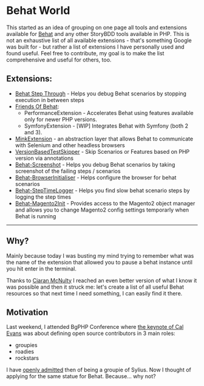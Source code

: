 Behat World
===========

This started as an idea of grouping on one page all tools and extensions available for [Behat](http://behat.org/en/latest/) and any other StoryBDD tools available in PHP. This is not an exhaustive list of all available extensions - that's something Google was built for - but rather a list of extensions I have personally used and found useful. Feel free to contribute, my goal is to make the list comprehensive and useful for others, too.

Extensions:
-----------

 - [Behat Step Through](https://github.com/ciaranmcnulty/behat-stepthroughextension) - Helps you debug Behat scenarios by stopping
   execution in between steps
 - [Friends Of Behat](https://github.com/FriendsOfBehat):
	 - PerformanceExtension - Accelerates Behat using features available only for newer PHP versions.
	 - SymfonyExtension - [WIP] Integrates Behat with Symfony (both 2 and 3).
 - [MinkExtension](https://github.com/Behat/MinkExtension) - an abstraction layer that allows Behat to communicate with Selenium and other headless browsers
 - [VersionBasedTestSkipper](https://github.com/ciaranmcnulty/version-based-test-skipper) - Skip Scenarios or Features based on PHP version via annotations
 - [Behat-Screenshot](https://github.com/elvetemedve/behat-screenshot) - Helps you debug Behat scenarios by taking screenshot of the failing steps / scenarios
 - [Behat-BrowserInitialiser](https://github.com/tkotosz/behat-browser-initialiser) - Helps configure the browser for behat scenarios
 - [Behat-StepTimeLogger](https://github.com/tkotosz/behat-step-time-logger) - Helps you find slow behat scenario steps by logging the step times
 - [Behat-Magento2Init](https://github.com/tkotosz/behat-magento2-init) - Provides access to the Magento2 object manager and allows you to change Magento2 config settings temporarly when Behat is running

----------


Why?
----

Mainly because today I was busting my mind trying to remember what was the name of the extension that allowed you to pause a behat instance until you hit enter in the terminal.

Thanks to [Ciaran McNulty](https://twitter.com/CiaranMcNulty/status/786141376945725442) I reached an even better version of what I know it was possible and then it struck me: let's create a list of all useful Behat resources so that next time I need something, I can easily find it there.

Motivation
----------
Last weekend, I attended BgPHP Conference where [the keynote of Cal Evans](https://joind.in/event/bulgaria-php-2016/groupies-roadies-rockstars) was about defining open source contributors in 3 main roles:

 - groupies
 - roadies
 - rockstars

I have [openly admitted](https://twitter.com/GabiUdrescu/status/785124150914453504) then of being a groupie of Sylius. Now I thought of applying for the same statue for Behat. Because... why not?
